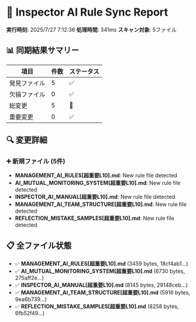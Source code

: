 # 🔄 Inspector AI Rule Sync Report

**実行時刻**: 2025/7/27 7:12:36
**処理時間**: 341ms
**スキャン対象**: 5ファイル

## 📊 同期結果サマリー

| 項目 | 件数 | ステータス |
|------|------|------------|
| 発見ファイル | 5 | ✅ |
| 欠損ファイル | 0 | ✅ |
| 総変更 | 5 | 📝 |
| 重要変更 | 0 | ✅ |

## 🔍 変更詳細

### ➕ 新規ファイル (5件)
- **MANAGEMENT_AI_RULES[超重要L10].md**: New rule file detected
- **AI_MUTUAL_MONITORING_SYSTEM[超重要L10].md**: New rule file detected
- **INSPECTOR_AI_MANUAL[超重要L10].md**: New rule file detected
- **MANAGEMENT_AI_TEAM_STRUCTURE[超重要L10].md**: New rule file detected
- **REFLECTION_MISTAKE_SAMPLES[超重要L10].md**: New rule file detected

## 📋 全ファイル状態

- ✅ **MANAGEMENT_AI_RULES[超重要L10].md** (3459 bytes, 18cf4ab1...)
- ✅ **AI_MUTUAL_MONITORING_SYSTEM[超重要L10].md** (6730 bytes, 275aff2e...)
- ✅ **INSPECTOR_AI_MANUAL[超重要L10].md** (8145 bytes, 29148ceb...)
- ✅ **MANAGEMENT_AI_TEAM_STRUCTURE[超重要L10].md** (5916 bytes, 9ea6b739...)
- ✅ **REFLECTION_MISTAKE_SAMPLES[超重要L10].md** (8258 bytes, 6fb52f49...)

